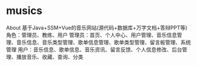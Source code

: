 # musics
About 基于Java+SSM+Vue的音乐网站(源代码+数据库+万字文档+答辩PPT等)角色：管理员、教练、用户  管理员：首页、个人中心、用户管理、音乐信息管理、音乐信息、音乐类型管理、歌单信息管理、歌单类型管理、留言板管理、系统管理  用户：音乐信息、歌单信息、音乐资讯、留言反馈、个人信息修改、后台管理、播放音乐、收藏、查询、分类
